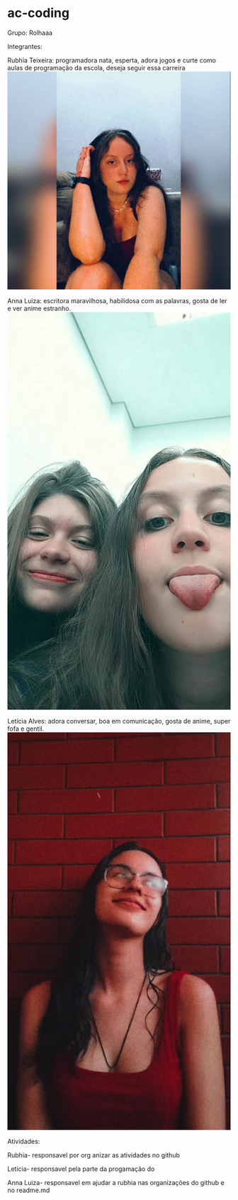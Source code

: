 # ac-coding
Grupo: Rolhaaa 

Integrantes: 

Rubhia Teixeira: programadora nata, esperta, adora jogos e curte como aulas de programação da escola, deseja seguir essa carreira
![](https://github.com/rolhaaa/ac-coding/blob/main/rubhia.jfif)

Anna Luiza: escritora maravilhosa, habilidosa com as palavras, gosta de ler e ver anime estranho.
![](https://github.com/rolhaaa/ac-coding/blob/main/lulu.jfif)

Letícia Alves: adora conversar, boa em comunicação, gosta de anime, super fofa e gentil.
![](https://github.com/rolhaaa/ac-coding/blob/main/leticia.jfif)

Atividades:

Rubhia- responsavel por org anizar as atividades  no github    

Leticia- responsavel pela parte da progamação do 

Anna Luiza- responsavel em ajudar a rubhia nas organizações do github e  no readme.md


